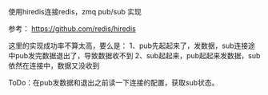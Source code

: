 使用hiredis连接redis，zmq pub/sub 实现

参考：
https://github.com/redis/hiredis

这里的实现成功率不算太高，要么是：
1、pub先起起来了，发数据，sub连接途中pub发完数据退出了，导致数据收不到
2、sub起起来，pub起起来发数据，sub依然在连接中，数据又没收到

ToDo：在pub发数据和退出之前读一下连接的配置，获取sub状态。

